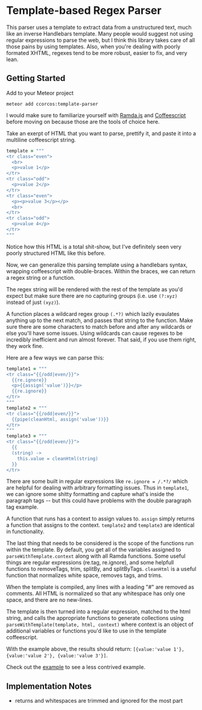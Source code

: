 # Template-based Regex Parser

This parser uses a template to extract data from a unstructured text, much like an inverse Handlebars template. Many people would suggest not using regular expressions to parse the web, but I think this library takes care of all those pains by using templates. Also, when you're dealing with poorly formated XHTML, regexes tend to be more robust, easier to fix, and very lean.

## Getting Started

Add to your Meteor project

    meteor add ccorcos:template-parser

I would make sure to familiarize yourself with [Ramda.js](http://ramdajs.com/0.15/docs/) and [Coffeescript](http://coffeescript.org) before moving on because those are the tools of choice here.

Take an exerpt of HTML that you want to parse, prettify it, and paste it into a multiline coffeescript string.

```coffee
template = """
<tr class="even">
  <br>
  <p>value 1</p>
</tr>
<tr class="odd">
  <p>value 2</p>
</tr>
<tr class="even">
  <p><p>value 3</p></p>
  <br>
</tr>
<tr class="odd">
  <p>value 4</p>
</tr>
"""
```

Notice how this HTML is a total shit-show, but I've definitely seen very poorly structured HTML like this before.

Now, we can generalize this parsing template using a handlebars syntax, wrapping coffeescript with double-braces. Within the braces, we can return a regex string or a function. 

The regex string will be rendered with the rest of the template as you'd expect but make sure there are no capturing groups (i.e. use `(?:xyz)` instead of just `(xyz)`).

A function places a wildcard regex group `(.*?)` which lazily evaulates anything up to the next match, and passes that string to the function. Make sure there are some characters to match before and after any wildcards or else you'll have some issues. Using wildcards can cause regexes to be incredibly inefficient and run almost forever. That said, if you use them right, they work fine.

Here are a few ways we can parse this:

```coffee
template1 = """
<tr class="{{/odd|even/}}">
  {{re.ignore}}
  <p>{{assign('value')}}</p>
  {{re.ignore}}
</tr>
"""
template2 = """
<tr class="{{/odd|even/}}">
  {{pipe(cleanHtml, assign('value'))}}
</tr>
"""
template3 = """
<tr class="{{/odd|even/}}">
  {{
  (string) ->
    this.value = cleanHtml(string)
  }}
</tr>
```

There are some built in regular expressions like `re.ignore = /.*?/` which are helpful for dealing with arbitrary formatting issues. Thus in `template1`, we can ignore some shitty formatting and capture what's inside the paragraph tags -- but this could have problems with the double paragraph tag example.

A function that runs has a context to assign values to. `assign` simply returns a function that assigns to the context. `template2` and `template3` are identical in functionality.

The last thing that needs to be considered is the scope of the functions run within the template. By default, you get all of the variables assigned to `parseWithTemplate.context` along with all Ramda functions. Some useful things are regular expressions (re.tag, re.ignore), and some helpfull functions to removeTags, trim, splitBy, and splitByTags. `cleanHtml` is a useful function that normalizes white space, removes tags, and trims. 

When the template is compiled, any lines with a leading "#" are removed as comments. All HTML is normalized so that any whitespace has only one space, and there are no new-lines.

The template is then turned into a regular expression, matched to the html string, and calls the appropriate functions to generate collections using `parseWithTemplate(template, html, context)` where context is an object of additional variables or functions you'd like to use in the template coffeescript.

With the example above, the results should return: `[{value:'value 1'}, {value:'value 2'}, {value:'value 3'}]`.

Check out the [example](/example/) to see a less contrived example.

## Implementation Notes

- returns and whitespaces are trimmed and ignored for the most part
